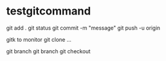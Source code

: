 # testgitcommand

git add .
git status
git commit -m "message"
git push -u origin <branch>

gitk to monitor
git clone ... 

git branch 
git branch <push new BranchName here>
git checkout <push your Branch you want to switch>


